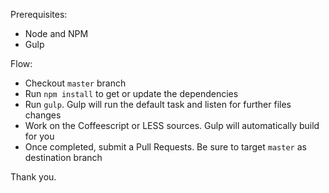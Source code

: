 Prerequisites:

- Node and NPM
- Gulp

Flow:

- Checkout `master` branch
- Run `npm install` to get or update the dependencies
- Run `gulp`. Gulp will run the default task and listen for further files changes
- Work on the Coffeescript or LESS sources. Gulp will automatically build for you
- Once completed, submit a Pull Requests. Be sure to target `master` as destination branch

Thank you.
